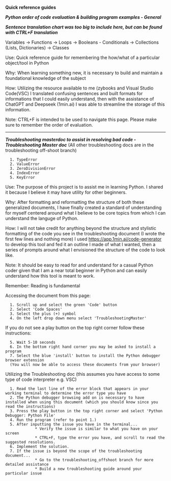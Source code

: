 **Quick reference guides**

***Python order of code evaluation & building program examples - General***

***Sentence translation chart was too big to include here, but can be found with CTRL+F translation***

Variables → Functions → Loops → Booleans - Conditionals → Collections (Lists, Dictionaries) → Classes

Use: Quick reference guide for remembering the how/what of a particular object/tool in Python

Why: When learning something new, it is necessary to build and maintain a foundational knowledge of the subject

How: Utilizing the resource available to me (zybooks and Visual Studio Code(VSC) I translated confusing sentences and built formats for informations that I could easily
understand, then with the assistance of ChatGPT and Deepseek (1min.ai) I was able to streamline the storage of this information.

Note: 
CTRL+F is intended to be used to navigate this page. 
Please make sure to remember the order of evaluation.

---------------------------------------------------------------------------------------------------------------------
***Troubleshooting masterdoc to assist in resolving bad code - Troubleshooting Master doc***
(All other troubleshooting docs are in the troubleshooting off-shoot branch)
    
      1. TypeError
      2. ValueError
      3. ZeroDivisionError
      4. IndexError
      5. KeyError

Use: The purpose of this project is to assist me in learning Python. I shared it because I believe it may have utility for other beginners.

Why: After formatting and reformatting the structure of both these generalized documents, I have finally created a standard of understanding for myself centered around what I believe to be core topics from which I can understand the languge of Python.

How: I will not take credit for anything beyond the structure and stylistic formatting of the code you see in the troubleshooting document (I wrote the first few lines and nothing more) I used https://app.1min.ai/code-generator to develop this tool and fed it an outline I made of what I wanted, then a series of prompts around what I envisioned the structure of the code to look like.

Note: It should be easy to read for and understand for a casual Python coder given that I am a near total beginner in Python and can easily understand how this tool is meant to work.

Remember: Reading is fundamental

Accessing the document from this page:
    
      1. Scroll up and select the green 'Code' button
      2. Select 'Code Spaces'
      3. Select the plus (+) symbol
      4. On the left drop down menu select 'TroubleshootingMaster'

If you do not see a play button on the top right corner follow these instructions:
      
      5. Wait 5-10 seconds
      6. In the bottom right hand corner you may be asked to install a program
      7. Select the blue 'install' button to install the Python debugger browser extension
      (You will now be able to access these documents from your browser)


Utilizing the Troubleshooting doc (this assumes you have access to some type of code interpreter e.g. VSC)
     
      1. Read the last line of the error block that appears in your working terminal to determine the error type you have
      2. The Python debugger browsing add on is necessary to have installed when using this document (which you should know since you read the instructions)
      3. Press the play button in the top right corner and select 'Python Debugger: Python File'
      4. Run the program (refer to point 1.)
      5. After inputting the issue you have in the terminal...
                 * Verify the issue is similar to what you have on your screen
                 * CTRL+F, type the error you have, and scroll to read the suggested resolutions.
      6. Implement the solution.
      7. If the issue is beyond the scope of the troubleshooting document...
                 * Go to the troubleshooting_offshoot branch for more detailed assistance
                 * Build a new troubleshooting guide around your particular issue


